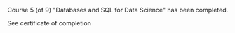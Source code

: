 Course 5 (of 9) "Databases and SQL for Data Science" has been completed.

See certificate of completion
